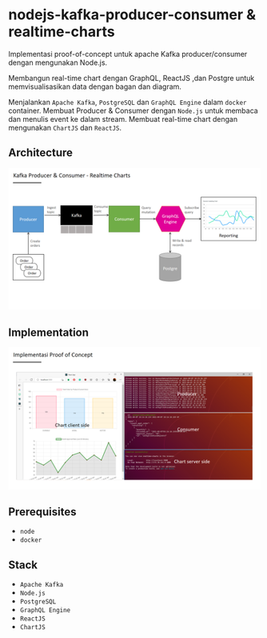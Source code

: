 # nodejs-kafka-producer-consumer & realtime-charts
Implementasi proof-of-concept untuk apache Kafka producer/consumer dengan mengunakan Node.js. 

Membangun real-time chart dengan GraphQL, ReactJS ,dan Postgre untuk memvisualisasikan data dengan bagan dan diagram.

Menjalankan `Apache Kafka`, `PostgreSQL` dan `GraphQL Engine` dalam `docker` container. Membuat Producer & Consumer dengan `Node.js` untuk membaca dan menulis event ke dalam stream. 
Membuat real-time chart dengan mengunakan `ChartJS` dan `ReactJS`.

## Architecture

![nodejs-kafka-producer-consumer](/node-kafka.png)

## Implementation

![nodejs-kafka-producer-consumer](/poc-node-kafka.png)

## Prerequisites

* `node`
* `docker`

## Stack

* `Apache Kafka`
* `Node.js`
* `PostgreSQL`
* `GraphQL Engine`
* `ReactJS`
* `ChartJS`
